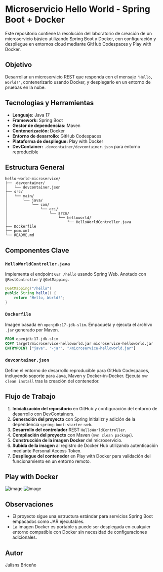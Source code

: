 # Microservicio Hello World - Spring Boot + Docker

Este repositorio contiene la resolución del laboratorio de creación de un microservicio básico utilizando Spring Boot y Docker, con configuración y despliegue en entornos cloud mediante GitHub Codespaces y Play with Docker.

## Objetivo

Desarrollar un microservicio REST que responda con el mensaje `"Hello, World!"`, contenerizarlo usando Docker, y desplegarlo en un entorno de pruebas en la nube.

## Tecnologías y Herramientas

- **Lenguaje:** Java 17  
- **Framework:** Spring Boot  
- **Gestor de dependencias:** Maven  
- **Contenerización:** Docker  
- **Entorno de desarrollo:** GitHub Codespaces  
- **Plataforma de despliegue:** Play with Docker  
- **DevContainer:** `.devcontainer/devcontainer.json` para entorno reproducible

## Estructura General

```
hello-world-microservice/
├── .devcontainer/
│   └── devcontainer.json
├── src/
│   └── main/
│       └── java/
│           └── com/
│               └── eci/
│                   └── arcn/
│                       └── helloworld/
│                           └── HelloWorldController.java
├── Dockerfile
├── pom.xml
└── README.md
```

## Componentes Clave

### `HelloWorldController.java`

Implementa el endpoint `GET /hello` usando Spring Web. Anotado con `@RestController` y `@GetMapping`.

```java
@GetMapping("/hello")
public String hello() {
    return "Hello, World!";
}
```

### `Dockerfile`

Imagen basada en `openjdk:17-jdk-slim`. Empaqueta y ejecuta el archivo `.jar` generado por Maven.

```dockerfile
FROM openjdk:17-jdk-slim
COPY target/microservice-helloworld.jar microservice-helloworld.jar
ENTRYPOINT ["java", "-jar", "/microservice-helloworld.jar"]
```

### `devcontainer.json`

Define el entorno de desarrollo reproducible para GitHub Codespaces, incluyendo soporte para Java, Maven y Docker-in-Docker. Ejecuta `mvn clean install` tras la creación del contenedor.

## Flujo de Trabajo

1. **Inicialización del repositorio** en GitHub y configuración del entorno de desarrollo con DevContainers.
2. **Generación del proyecto** con Spring Initializr y adición de la dependencia `spring-boot-starter-web`.
3. **Desarrollo del controlador** REST `HelloWorldController`.
4. **Compilación del proyecto** con Maven (`mvn clean package`).
5. **Construcción de la imagen Docker** del microservicio.
6. **Subida de la imagen** al registro de Docker Hub utilizando autenticación mediante Personal Access Token.
7. **Despliegue del contenedor** en Play with Docker para validación del funcionamiento en un entorno remoto.

## Play with Docker
![image](https://github.com/user-attachments/assets/c2025383-5f84-4338-83ce-867e076b7e25)
![image](https://github.com/user-attachments/assets/ce5220fa-226e-4978-8f7f-628ff3d4393b)



## Observaciones

- El proyecto sigue una estructura estándar para servicios Spring Boot empacados como JAR ejecutables.
- La imagen Docker es portable y puede ser desplegada en cualquier entorno compatible con Docker sin necesidad de configuraciones adicionales.

## Autor

Julisns Briceño
